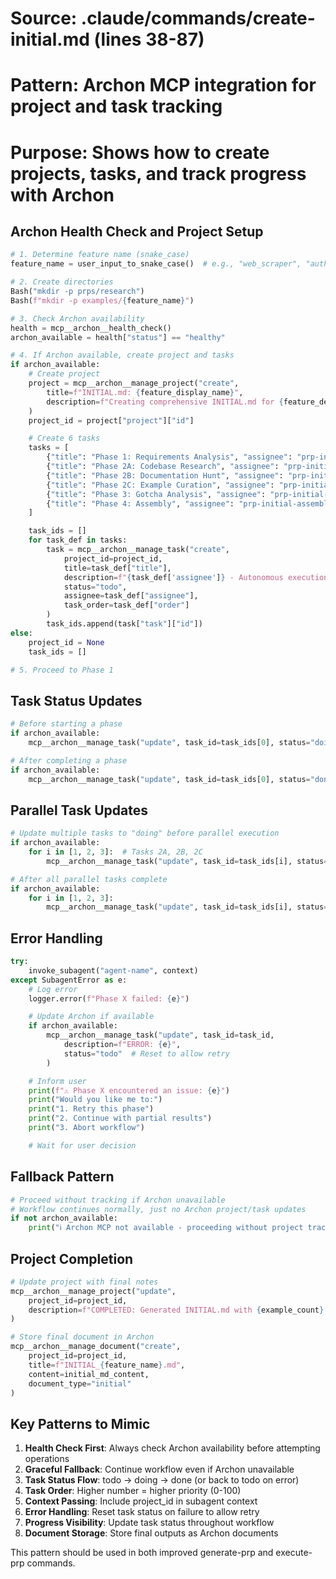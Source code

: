 # Source: .claude/commands/create-initial.md (lines 38-87)
# Pattern: Archon MCP integration for project and task tracking
# Purpose: Shows how to create projects, tasks, and track progress with Archon

## Archon Health Check and Project Setup

```python
# 1. Determine feature name (snake_case)
feature_name = user_input_to_snake_case()  # e.g., "web_scraper", "auth_system"

# 2. Create directories
Bash("mkdir -p prps/research")
Bash(f"mkdir -p examples/{feature_name}")

# 3. Check Archon availability
health = mcp__archon__health_check()
archon_available = health["status"] == "healthy"

# 4. If Archon available, create project and tasks
if archon_available:
    # Create project
    project = mcp__archon__manage_project("create",
        title=f"INITIAL.md: {feature_display_name}",
        description=f"Creating comprehensive INITIAL.md for {feature_description}"
    )
    project_id = project["project"]["id"]

    # Create 6 tasks
    tasks = [
        {"title": "Phase 1: Requirements Analysis", "assignee": "prp-initial-feature-clarifier", "order": 100},
        {"title": "Phase 2A: Codebase Research", "assignee": "prp-initial-codebase-researcher", "order": 90},
        {"title": "Phase 2B: Documentation Hunt", "assignee": "prp-initial-documentation-hunter", "order": 85},
        {"title": "Phase 2C: Example Curation", "assignee": "prp-initial-example-curator", "order": 80},
        {"title": "Phase 3: Gotcha Analysis", "assignee": "prp-initial-gotcha-detective", "order": 75},
        {"title": "Phase 4: Assembly", "assignee": "prp-initial-assembler", "order": 70}
    ]

    task_ids = []
    for task_def in tasks:
        task = mcp__archon__manage_task("create",
            project_id=project_id,
            title=task_def["title"],
            description=f"{task_def['assignee']} - Autonomous execution",
            status="todo",
            assignee=task_def["assignee"],
            task_order=task_def["order"]
        )
        task_ids.append(task["task"]["id"])
else:
    project_id = None
    task_ids = []

# 5. Proceed to Phase 1
```

## Task Status Updates

```python
# Before starting a phase
if archon_available:
    mcp__archon__manage_task("update", task_id=task_ids[0], status="doing")

# After completing a phase
if archon_available:
    mcp__archon__manage_task("update", task_id=task_ids[0], status="done")
```

## Parallel Task Updates

```python
# Update multiple tasks to "doing" before parallel execution
if archon_available:
    for i in [1, 2, 3]:  # Tasks 2A, 2B, 2C
        mcp__archon__manage_task("update", task_id=task_ids[i], status="doing")

# After all parallel tasks complete
if archon_available:
    for i in [1, 2, 3]:
        mcp__archon__manage_task("update", task_id=task_ids[i], status="done")
```

## Error Handling

```python
try:
    invoke_subagent("agent-name", context)
except SubagentError as e:
    # Log error
    logger.error(f"Phase X failed: {e}")

    # Update Archon if available
    if archon_available:
        mcp__archon__manage_task("update", task_id=task_id,
            description=f"ERROR: {e}",
            status="todo"  # Reset to allow retry
        )

    # Inform user
    print(f"⚠️ Phase X encountered an issue: {e}")
    print("Would you like me to:")
    print("1. Retry this phase")
    print("2. Continue with partial results")
    print("3. Abort workflow")

    # Wait for user decision
```

## Fallback Pattern

```python
# Proceed without tracking if Archon unavailable
# Workflow continues normally, just no Archon project/task updates
if not archon_available:
    print("ℹ️ Archon MCP not available - proceeding without project tracking")
```

## Project Completion

```python
# Update project with final notes
mcp__archon__manage_project("update",
    project_id=project_id,
    description=f"COMPLETED: Generated INITIAL.md with {example_count} examples, quality score: {score}/10"
)

# Store final document in Archon
mcp__archon__manage_document("create",
    project_id=project_id,
    title=f"INITIAL_{feature_name}.md",
    content=initial_md_content,
    document_type="initial"
)
```

## Key Patterns to Mimic

1. **Health Check First**: Always check Archon availability before attempting operations
2. **Graceful Fallback**: Continue workflow even if Archon unavailable
3. **Task Status Flow**: todo → doing → done (or back to todo on error)
4. **Task Order**: Higher number = higher priority (0-100)
5. **Context Passing**: Include project_id in subagent context
6. **Error Handling**: Reset task status on failure to allow retry
7. **Progress Visibility**: Update task status throughout workflow
8. **Document Storage**: Store final outputs as Archon documents

This pattern should be used in both improved generate-prp and execute-prp commands.
